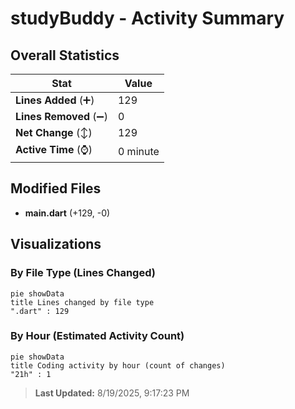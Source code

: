 # studyBuddy - Activity Summary 

## Overall Statistics

| Stat                   | Value                                                             |
| ---------------------- | ----------------------------------------------------------------- |
| **Lines Added** (➕)   | 129                                          |
| **Lines Removed** (➖) | 0                                        |
| **Net Change** (↕)    | 129                |
| **Active Time** (⌚)   | 0 minute |


## Modified Files
- **main.dart** (+129, -0)

## Visualizations

### By File Type (Lines Changed)

```mermaid
pie showData
title Lines changed by file type
".dart" : 129
```

### By Hour (Estimated Activity Count)

```mermaid
pie showData
title Coding activity by hour (count of changes)
"21h" : 1
```


> **Last Updated:** 8/19/2025, 9:17:23 PM